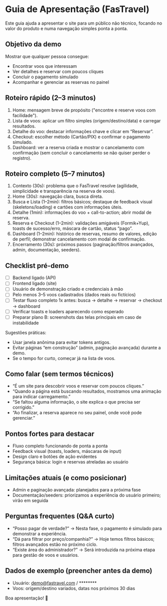 # Guia de Apresentação (FasTravel)

Este guia ajuda a apresentar o site para um público não técnico, focando no valor do produto e numa navegação simples ponta a ponta.

## Objetivo da demo
Mostrar que qualquer pessoa consegue:
- Encontrar voos que interessam
- Ver detalhes e reservar com poucos cliques
- Concluir o pagamento simulado
- Acompanhar e gerenciar as reservas no painel

## Roteiro rápido (2–3 minutos)
1. Home: mensagem breve de propósito ("encontre e reserve voos com facilidade").
2. Lista de voos: aplicar um filtro simples (origem/destino/data) e carregar resultados.
3. Detalhe do voo: destacar informações chave e clicar em “Reservar”.
4. Checkout: escolher método (Cartão/PIX) e confirmar o pagamento simulado.
5. Dashboard: ver a reserva criada e mostrar o cancelamento com confirmação (sem concluir o cancelamento se não quiser perder o registro).

## Roteiro completo (5–7 minutos)
1. Contexto (30s): problema que o FasTravel resolve (agilidade, simplicidade e transparência na reserva de voos).
2. Home (30s): navegação clara, busca direta.
3. Busca e Lista (1–2min): filtros básicos; destaque de feedback visual (skeletons/loading) e cartões com informações úteis.
4. Detalhe (1min): informações do voo + call-to-action; abrir modal de reserva.
5. Reserva e Checkout (1–2min): validações amigáveis (Formik+Yup), toasts de sucesso/erro, máscara de cartão, status “pago”.
6. Dashboard (1–2min): histórico de reservas, resumo de valores, edição de perfil; demonstrar cancelamento com modal de confirmação.
7. Encerramento (30s): próximos passos (paginação/filtros avançados, admin, documentação, seeders).

## Checklist pré-demo
- [ ] Backend ligado (API)
- [ ] Frontend ligado (site)
- [ ] Usuário de demonstração criado e credenciais à mão
- [ ] Pelo menos 3–5 voos cadastrados (dados reais ou fictícios)
- [ ] Testar fluxo completo 1x antes: busca → detalhe → reservar → checkout → dashboard
- [ ] Verificar toasts e loaders aparecendo como esperado
- [ ] Preparar plano B: screenshots das telas principais em caso de instabilidade

Sugestões práticas:
- Usar janela anônima para evitar tokens antigos.
- Evitar páginas “em construção” (admin, paginação avançada) durante a demo.
- Se o tempo for curto, começar já na lista de voos.

## Como falar (sem termos técnicos)
- “É um site para descobrir voos e reservar com poucos cliques.”
- “Quando a página está buscando resultados, mostramos uma animação para indicar carregamento.”
- “Se faltou alguma informação, o site explica o que precisa ser corrigido.”
- “Ao finalizar, a reserva aparece no seu painel, onde você pode gerenciar.”

## Pontos fortes para destacar
- Fluxo completo funcionando de ponta a ponta
- Feedback visual (toasts, loaders, máscaras de input)
- Design claro e botões de ação evidentes
- Segurança básica: login e reservas atreladas ao usuário

## Limitações atuais (e como posicionar)
- Admin e paginação avançada: planejados para a próxima fase
- Documentação/seeders: priorizamos a experiência do usuário primeiro; virão em seguida

## Perguntas frequentes (Q&A curto)
- “Posso pagar de verdade?” → Nesta fase, o pagamento é simulado para demonstrar a experiência.
- “Dá para filtrar por preço/companhia?” → Hoje temos filtros básicos; filtros avançados estão no próximo ciclo.
- “Existe área do administrador?” → Será introduzida na próxima etapa para gestão de voos e usuários.

## Dados de exemplo (preencher antes da demo)
- Usuário: demo@fastravel.com / ********
- Voos: origem/destino variados, datas nos próximos 30 dias

Boa apresentação! 👏
